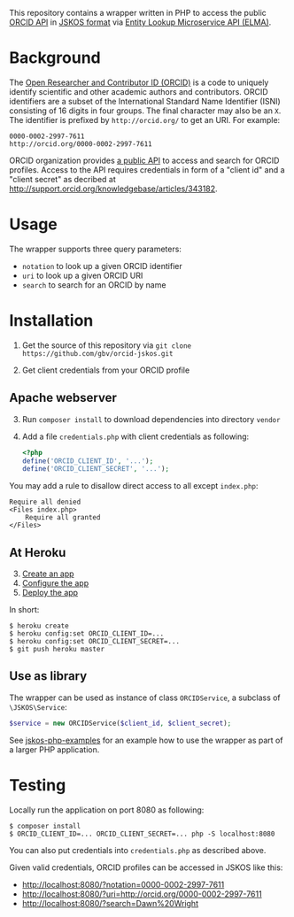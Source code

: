This repository contains a wrapper written in PHP to access the public [ORCID API](https://members.orcid.org/api) in [JSKOS format](https://gbv.github.io/jskos/) via [Entity Lookup Microservice API (ELMA)](http://gbv.github.io/elma/).

# Background

The [Open Researcher and Contributor ID (ORCID)](https://orcid.org/) is a code to uniquely identify scientific and other academic authors and contributors. ORCID identifiers are a subset of the International Standard Name Identifier (ISNI) consisting of 16 digits in four groups. The final character may also be an `X`. The identifier is prefixed by `http://orcid.org/` to get an URI. For example:

    0000-0002-2997-7611
    http://orcid.org/0000-0002-2997-7611

ORCID organization provides [a public API](https://members.orcid.org/api) to access and search for ORCID profiles. Access to the API requires credentials in form of a "client id" and a "client secret" as decribed at <http://support.orcid.org/knowledgebase/articles/343182>.

# Usage

The wrapper supports three query parameters:

* `notation` to look up a given ORCID identifier
* `uri` to look up a given ORCID URI
* `search` to search for an ORCID by name

# Installation

1. Get the source of this repository via `git clone https://github.com/gbv/orcid-jskos.git`

2. Get client credentials from your ORCID profile

## Apache webserver

3. Run `composer install` to download dependencies into directory `vendor`

4. Add a file `credentials.php` with client credentials as following:

    ~~~php
    <?php
    define('ORCID_CLIENT_ID', '...');
    define('ORCID_CLIENT_SECRET', '...');
    ~~~

You may add a rule to disallow direct access to all except `index.php`:

    Require all denied
    <Files index.php>
        Require all granted
    </Files>

## At Heroku

3. [Create an app](https://devcenter.heroku.com/articles/creating-apps)
4. [Configure the app](https://devcenter.heroku.com/articles/config-vars)
5. [Deploy the app](https://devcenter.heroku.com/articles/git)

In short:

    $ heroku create
    $ heroku config:set ORCID_CLIENT_ID=...
    $ heroku config:set ORCID_CLIENT_SECRET=...
    $ git push heroku master

## Use as library

The wrapper can be used as instance of class `ORCIDService`, a subclass of `\JSKOS\Service`:

~~~php
$service = new ORCIDService($client_id, $client_secret);
~~~

See [jskos-php-examples](https://github.com/gbv/jskos-php-examples/) for an example how to use the wrapper as part of a larger PHP application.

# Testing

Locally run the application on port 8080 as following:

    $ composer install
    $ ORCID_CLIENT_ID=... ORCID_CLIENT_SECRET=... php -S localhost:8080

You can also put credentials into `credentials.php` as described above.

Given valid credentials, ORCID profiles can be accessed in JSKOS like this:

* <http://localhost:8080/?notation=0000-0002-2997-7611>
* <http://localhost:8080/?uri=http://orcid.org/0000-0002-2997-7611>
* <http://localhost:8080/?search=Dawn%20Wright>

